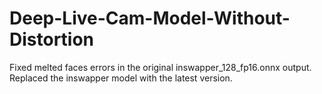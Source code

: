 # Deep-Live-Cam-Model-Without-Distortion  
Fixed melted faces errors in the original inswapper_128_fp16.onnx output.   
Replaced the inswapper model with the latest version.  
